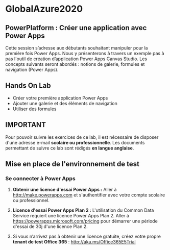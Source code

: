 # GlobalAzure2020

## PowerPlatform : Créer une application avec Power Apps

Cette session s’adresse aux débutants souhaitant manipuler pour la première fois Power Apps.
Nous y présenterons à travers un exemple pas à pas l'outil de création d’application Power Apps Canvas Studio.
Les concepts suivants seront abordés : notions de galerie, formules et navigation (Power Apps).

## Hands On Lab

* Créer votre première application Power Apps
* Ajouter une galerie et des éléments de navigation
* Utiliser des formules

## IMPORTANT

Pour pouvoir suivre les exercices de ce lab, il est nécessaire de disposer d'une adresse e-mail **scolaire ou professionnelle**.
Les documents permettant de suivre ce lab sont rédigés **en langue anglaise**.

## Mise en place de l'environnement de test

### Se connecter à Power Apps

1. **Obtenir une licence d'essai Power Apps :** Aller à http://make.powerapps.com et s'authentifier avec votre compte scolaire ou professionnel.

2. **Licence d'essai Power Apps Plan 2 :** L'utilisation du Common Data Service requiert une licence Power Apps Plan 2. Aller à https://powerapps.microsoft.com/pricing pour démarrer une période d'essai de 30j d'une licence Plan 2.

3. Si vous n’arrivez pas à obtenir une licence gratuite, créez votre propre **tenant de test Office 365** : http://aka.ms/Office365E5Trial 



